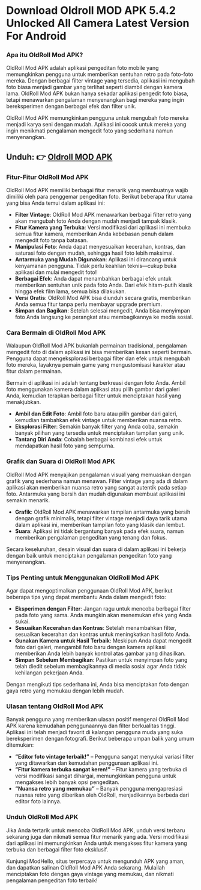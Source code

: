 # Download Oldroll MOD APK 5.4.2 Unlocked All Camera Latest Version For Android 
### Apa itu OldRoll Mod APK?

OldRoll Mod APK adalah aplikasi pengeditan foto mobile yang memungkinkan pengguna untuk memberikan sentuhan retro pada foto-foto mereka. Dengan berbagai filter vintage yang tersedia, aplikasi ini mengubah foto biasa menjadi gambar yang terlihat seperti diambil dengan kamera lama. OldRoll Mod APK bukan hanya sekadar aplikasi pengedit foto biasa, tetapi menawarkan pengalaman menyenangkan bagi mereka yang ingin bereksperimen dengan berbagai efek dan filter unik. 

OldRoll Mod APK memungkinkan pengguna untuk mengubah foto mereka menjadi karya seni dengan mudah. Aplikasi ini cocok untuk mereka yang ingin menikmati pengalaman mengedit foto yang sederhana namun menyenangkan. 

## Unduh: 👉 [Oldroll MOD APK](https://modhello.com/oldroll/)

### Fitur-Fitur OldRoll Mod APK

OldRoll Mod APK memiliki berbagai fitur menarik yang membuatnya wajib dimiliki oleh para penggemar pengeditan foto. Berikut beberapa fitur utama yang bisa Anda temui dalam aplikasi ini:

- **Filter Vintage**: OldRoll Mod APK menawarkan berbagai filter retro yang akan mengubah foto Anda dengan mudah menjadi tampak klasik.  
- **Fitur Kamera yang Terbuka**: Versi modifikasi dari aplikasi ini membuka semua fitur kamera, memberikan Anda kebebasan penuh dalam mengedit foto tanpa batasan.  
- **Manipulasi Foto**: Anda dapat menyesuaikan kecerahan, kontras, dan saturasi foto dengan mudah, sehingga hasil foto lebih maksimal.  
- **Antarmuka yang Mudah Digunakan**: Aplikasi ini dirancang untuk kenyamanan pengguna. Tidak perlu keahlian teknis—cukup buka aplikasi dan mulai mengedit foto!  
- **Berbagai Efek**: Anda dapat menambahkan berbagai efek untuk memberikan sentuhan unik pada foto Anda. Dari efek hitam-putih klasik hingga efek film lama, semua bisa dilakukan.  
- **Versi Gratis**: OldRoll Mod APK bisa diunduh secara gratis, memberikan Anda semua fitur tanpa perlu membayar upgrade premium.  
- **Simpan dan Bagikan**: Setelah selesai mengedit, Anda bisa menyimpan foto Anda langsung ke perangkat atau membagikannya ke media sosial.

### Cara Bermain di OldRoll Mod APK

Walaupun OldRoll Mod APK bukanlah permainan tradisional, pengalaman mengedit foto di dalam aplikasi ini bisa memberikan kesan seperti bermain. Pengguna dapat mengeksplorasi berbagai filter dan efek untuk mengubah foto mereka, layaknya pemain game yang mengustomisasi karakter atau fitur dalam permainan.

Bermain di aplikasi ini adalah tentang berkreasi dengan foto Anda. Ambil foto menggunakan kamera dalam aplikasi atau pilih gambar dari galeri Anda, kemudian terapkan berbagai filter untuk menciptakan hasil yang menakjubkan. 

- **Ambil dan Edit Foto**: Ambil foto baru atau pilih gambar dari galeri, kemudian tambahkan efek vintage untuk memberikan nuansa retro.  
- **Eksplorasi Filter**: Semakin banyak filter yang Anda coba, semakin banyak pilihan yang tersedia untuk menciptakan tampilan yang unik.  
- **Tantang Diri Anda**: Cobalah berbagai kombinasi efek untuk mendapatkan hasil foto yang sempurna.

### Grafik dan Suara di OldRoll Mod APK

OldRoll Mod APK menyajikan pengalaman visual yang memuaskan dengan grafik yang sederhana namun menawan. Filter vintage yang ada di dalam aplikasi akan memberikan nuansa retro yang sangat autentik pada setiap foto. Antarmuka yang bersih dan mudah digunakan membuat aplikasi ini semakin menarik.

- **Grafik**: OldRoll Mod APK menawarkan tampilan antarmuka yang bersih dengan grafik minimalis, tetapi filter vintage menjadi daya tarik utama dalam aplikasi ini, memberikan tampilan foto yang klasik dan lembut.  
- **Suara**: Aplikasi ini tidak bergantung banyak pada efek suara, namun memberikan pengalaman pengeditan yang tenang dan fokus.  

Secara keseluruhan, desain visual dan suara di dalam aplikasi ini bekerja dengan baik untuk menciptakan pengalaman pengeditan foto yang menyenangkan.

### Tips Penting untuk Menggunakan OldRoll Mod APK

Agar dapat mengoptimalkan penggunaan OldRoll Mod APK, berikut beberapa tips yang dapat membantu Anda dalam mengedit foto:

- **Eksperimen dengan Filter**: Jangan ragu untuk mencoba berbagai filter pada foto yang sama. Anda mungkin akan menemukan efek yang Anda sukai.  
- **Sesuaikan Kecerahan dan Kontras**: Setelah menambahkan filter, sesuaikan kecerahan dan kontras untuk meningkatkan hasil foto Anda.  
- **Gunakan Kamera untuk Hasil Terbaik**: Meskipun Anda dapat mengedit foto dari galeri, mengambil foto baru dengan kamera aplikasi memberikan Anda lebih banyak kontrol atas gambar yang dihasilkan.  
- **Simpan Sebelum Membagikan**: Pastikan untuk menyimpan foto yang telah diedit sebelum membagikannya di media sosial agar Anda tidak kehilangan pekerjaan Anda.

Dengan mengikuti tips sederhana ini, Anda bisa menciptakan foto dengan gaya retro yang memukau dengan lebih mudah.

### Ulasan tentang OldRoll Mod APK

Banyak pengguna yang memberikan ulasan positif mengenai OldRoll Mod APK karena kemudahan penggunaannya dan filter berkualitas tinggi. Aplikasi ini telah menjadi favorit di kalangan pengguna muda yang suka bereksperimen dengan fotografi. Berikut beberapa umpan balik yang umum ditemukan:

- **“Editor foto vintage terbaik!”** – Pengguna sangat menyukai variasi filter yang ditawarkan dan kemudahan penggunaan aplikasi ini.  
- **“Fitur kamera terbuka sangat keren!”** – Fitur kamera yang terbuka di versi modifikasi sangat dihargai, memungkinkan pengguna untuk mengakses lebih banyak opsi pengeditan.  
- **“Nuansa retro yang memukau”** – Banyak pengguna mengapresiasi nuansa retro yang diberikan oleh OldRoll, menjadikannya berbeda dari editor foto lainnya.  

### Unduh OldRoll Mod APK

Jika Anda tertarik untuk mencoba OldRoll Mod APK, unduh versi terbaru sekarang juga dan nikmati semua fitur menarik yang ada. Versi modifikasi dari aplikasi ini memungkinkan Anda untuk mengakses fitur kamera yang terbuka dan berbagai filter foto eksklusif.

Kunjungi ModHello, situs terpercaya untuk mengunduh APK yang aman, dan dapatkan salinan OldRoll Mod APK Anda sekarang. Mulailah menciptakan foto dengan gaya vintage yang memukau, dan nikmati pengalaman pengeditan foto terbaik!
